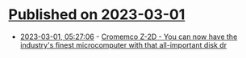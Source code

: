 # [Published on 2023-03-01](index.md)

* [2023-03-01, 05:27:06](https://lobste.rs/s/hgqdqa/cromemco_z_2d_you_can_now_have_industry_s) - [Cromemco Z-2D - You can now have the industry's finest microcomputer with that all-important disk dr](https://computeradsfromthepast.substack.com/p/cromemco-z-2d)
